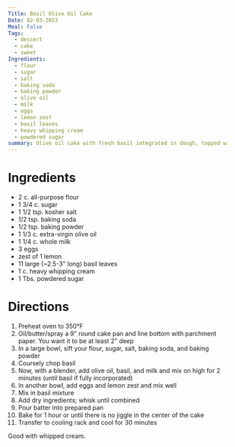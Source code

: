 ```yaml
---
Title: Basil Olive Oil Cake
Date: 02-03-2023
Meal: False
Tags:
  - dessert
  - cake
  - sweet
Ingredients:
  - flour
  - sugar
  - salt
  - baking soda
  - baking powder
  - olive oil
  - milk
  - eggs
  - lemon zest 
  - basil leaves
  - heavy whipping cream
  - powdered sugar
summary: Olive oil cake with fresh basil integrated in dough, topped with whipped cream.
---
```


# Ingredients
- 2 c. all-purpose flour
- 1 3/4 c. sugar
- 1 1/2 tsp. kosher salt
- 1/2 tsp. baking soda
- 1/2 tsp. baking powder
- 1 1/3 c. extra-virgin olive oil
- 1 1/4 c. whole milk
- 3 eggs
- zest of 1 lemon
- 11 large (~2.5-3" long) basil leaves
- 1 c. heavy whipping cream
- 1 Tbs. powdered sugar

# Directions
1. Preheat oven to 350°F
2. Oil/butter/spray a 9" round cake pan and line bottom with parchment paper. You want it to be at least 2" deep
3. In a large bowl, sift your flour, sugar, salt, baking soda, and baking powder
4. Coursely chop basil
5. Now, with a blender, add olive oil, basil, and milk and mix on high for 2 minutes (until basil if fully incorporated)
6. In another bowl, add eggs and lemon zest and mix well
7. Mix in basil mixture
8. Add dry ingredients; whisk until combined
9. Pour batter into prepared pan
10. Bake for 1 hour or until there is no jiggle in the center of the cake
11. Transfer to cooling rack and cool for 30 minutes

Good with whipped cream.
